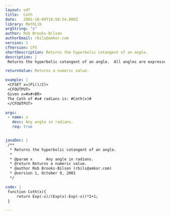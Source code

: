 ```yaml
---
layout: udf
title:  Coth
date:   2001-10-09T16:58:54.000Z
library: MathLib
argString: "x"
author: Rob Brooks-Bilson
authorEmail: rbils@amkor.com
version: 1
cfVersion: CF5
shortDescription: Returns the hyperbolic cotangent of an angle.
description: |
 Returns the hyperbolic cotangent of an angle.  All angles are expressed in radians.

returnValue: Returns a numeric value.

example: |
 <CFSET x=(Pi()/2)>
 <CFOUTPUT>
 Given x=#x#<BR>
 The Coth of #x# radians is: #Coth(x)#
 </CFOUTPUT>

args:
 - name: x
   desc: Any angle in radians.
   req: true


javaDoc: |
 /**
  * Returns the hyperbolic cotangent of an angle.
  * 
  * @param x      Any angle in radians. 
  * @return Returns a numeric value. 
  * @author Rob Brooks-Bilson (rbils@amkor.com) 
  * @version 1, October 9, 2001 
  */

code: |
 function Coth(x){
     return Exp(-x)/(Exp(x)-Exp(-x))*2+1;
 }

---
```



